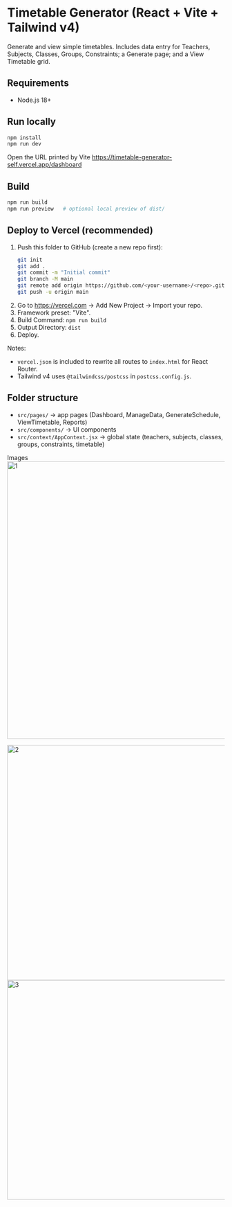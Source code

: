 # Timetable Generator (React + Vite + Tailwind v4)

Generate and view simple timetables. Includes data entry for Teachers, Subjects, Classes, Groups, Constraints; a Generate page; and a View Timetable grid.

## Requirements
- Node.js 18+

## Run locally
```bash
npm install
npm run dev
```
Open the URL printed by Vite https://timetable-generator-self.vercel.app/dashboard

## Build
```bash
npm run build
npm run preview   # optional local preview of dist/
```

## Deploy to Vercel (recommended)
1. Push this folder to GitHub (create a new repo first):
   ```bash
   git init
   git add .
   git commit -m "Initial commit"
   git branch -M main
   git remote add origin https://github.com/<your-username>/<repo>.git
   git push -u origin main
   ```
2. Go to https://vercel.com → Add New Project → Import your repo.
3. Framework preset: "Vite".
4. Build Command: `npm run build`
5. Output Directory: `dist`
6. Deploy.

Notes:
- `vercel.json` is included to rewrite all routes to `index.html` for React Router.
- Tailwind v4 uses `@tailwindcss/postcss` in `postcss.config.js`.

## Folder structure
- `src/pages/` → app pages (Dashboard, ManageData, GenerateSchedule, ViewTimetable, Reports)
- `src/components/` → UI components
- `src/context/AppContext.jsx` → global state (teachers, subjects, classes, groups, constraints, timetable)

Images 
<img width="1677" height="641" alt="1" src="https://github.com/user-attachments/assets/01d9242d-a719-428a-9f8f-12cabf13c2af" />

<img width="1582" height="543" alt="2" src="https://github.com/user-attachments/assets/479515a6-a998-40c2-9a3a-7112d7da8297" />

<img width="1555" height="507" alt="3" src="https://github.com/user-attachments/assets/5e7c48d7-0186-4172-8326-a04d3f527620" />



